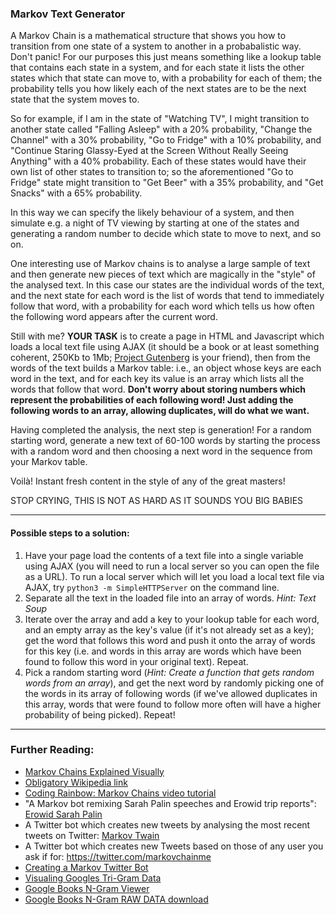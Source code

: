 ### Markov Text Generator

A Markov Chain is a mathematical structure that shows you how to transition from one state of a system to another in a probabalistic way. Don't panic! For our purposes this just means something like a lookup table that contains each state in a system, and for each state it lists the other states which that state can move to, with a probability for each of them; the probability tells you how likely each of the next states are to be the next state that the system moves to.

So for example, if I am in the state of "Watching TV", I might transition to another state called "Falling Asleep" with a 20% probability, "Change the Channel" with a 30% probability, "Go to Fridge" with a 10% probability, and "Continue Staring Glassy-Eyed at the Screen Without Really Seeing Anything" with a 40% probability. Each of these states would have their own list of other states to transition to; so the aforementioned "Go to Fridge" state might transition to "Get Beer" with a 35% probability, and "Get Snacks" with a 65% probability.

In this way we can specify the likely behaviour of a system, and then simulate e.g. a night of TV viewing by starting at one of the states and generating a random number to decide which state to move to next, and so on.

One interesting use of Markov chains is to analyse a large sample of text and then generate new pieces of text which are magically in the "style" of the analysed text. In this case our states are the individual words of the text, and the next state for each word is the list of words that tend to immediately follow that word, with a probability for each word which tells us how often the following word appears after the current word.

Still with me? **YOUR TASK** is to create a page in HTML and Javascript which loads a local text file using AJAX (it should be a book or at least something coherent, 250Kb to 1Mb; [Project Gutenberg](https://www.gutenberg.org/browse/scores/top) is your friend), then from the words of the text builds a Markov table: i.e., an object whose keys are each word in the text, and for each key its value is an array which lists all the words that follow that word. __Don't worry about storing numbers which represent the probabilities of each following word! Just adding the following words to an array, allowing duplicates, will do what we want.__

Having completed the analysis, the next step is generation! For a random starting word, generate a new text of 60-100 words by starting the process with a random word and then choosing a next word in the sequence from your Markov table.

Voilà! Instant fresh content in the style of any of the great masters!


STOP CRYING, THIS IS NOT AS HARD AS IT SOUNDS YOU BIG BABIES

___

#### Possible steps to a solution:
1. Have your page load the contents of a text file into a single variable using AJAX (you will need to run a local server so you can open the file as a URL). To run a local server which will let you load a local text file via AJAX, try `python3 -m SimpleHTTPServer` on the command line.
2. Separate all the text in the loaded file into an array of words. *Hint: Text Soup*
3. Iterate over the array and add a key to your lookup table for each word, and an empty array as the key's value (if it's not already set as a key); get the word that follows this word and push it onto the array of words for this key (i.e. and words in this array are words which have been found to follow this word in your original text). Repeat.
4. Pick a random starting word (*Hint: Create a function that gets random words from an array*), and get the next word by randomly picking one of the words in its array of following words (if we've allowed duplicates in this array, words that were found to follow more often will have a higher probability of being picked). Repeat!

___

### Further Reading:

- [Markov Chains Explained Visually](http://setosa.io/ev/markov-chains/)
- [Obligatory Wikipedia link](https://en.wikipedia.org/wiki/Markov_chain)
- [Coding Rainbow: Markov Chains video tutorial](https://www.youtube.com/watch?v=eGFJ8vugIWA)
- "A Markov bot remixing Sarah Palin speeches and Erowid trip reports": [Erowid Sarah Palin](https://twitter.com/SarowidPalinUSA)
- A Twitter bot which creates new tweets by analysing the most recent tweets on Twitter: [Markov Twain](https://twitter.com/markov_chains)
- A Twitter bot which creates new Tweets based on those of any user you ask if for: https://twitter.com/markovchainme
- [Creating a Markov Twitter Bot](https://sts10.github.io/2014/12/23/guide-create-markov-twitter-bot.html)
- [Visualing Googles Tri-Gram Data](http://www.chrisharrison.net/index.php/Visualizations/WebTrigrams)
- [Google Books N-Gram Viewer ](https://books.google.com/ngrams)
- [Google Books N-Gram RAW DATA download](http://storage.googleapis.com/books/ngrams/books/datasetsv2.html)